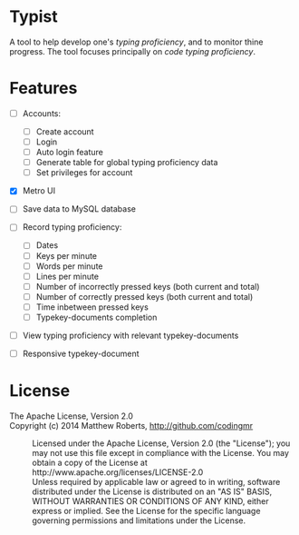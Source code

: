 Typist
===
A tool to help develop one's _typing proficiency_, and to monitor thine progress. The tool focuses principally on _code typing proficiency_.


Features
===
  - [ ] Accounts:
    - [ ] Create account
    - [ ] Login
    - [ ] Auto login feature
    - [ ] Generate table for global typing proficiency data
    - [ ] Set privileges for account
  - [x] Metro UI
  - [ ] Save data to MySQL database
  - [ ] Record typing proficiency:
    - [ ] Dates
    - [ ] Keys per minute
    - [ ] Words per minute
    - [ ] Lines per minute
    - [ ] Number of incorrectly pressed keys (both current and total)
    - [ ] Number of correctly pressed keys (both current and total)
    - [ ] Time inbetween pressed keys
    - [ ] Typekey-documents completion
  - [ ] View typing proficiency with relevant typekey-documents
  - [ ] Responsive typekey-document


License
===
The Apache License, Version 2.0   
Copyright (c) 2014 Matthew Roberts, http://github.com/codingmr    
<dd>Licensed under the Apache License, Version 2.0 (the "License"); you may not use this file except in compliance with the License. You may obtain a copy of the License at    

<dd>http://www.apache.org/licenses/LICENSE-2.0    

<dd>Unless required by applicable law or agreed to in writing, software
distributed under the License is distributed on an "AS IS" BASIS,
WITHOUT WARRANTIES OR CONDITIONS OF ANY KIND, either express or implied.
See the License for the specific language governing permissions and
limitations under the License.
